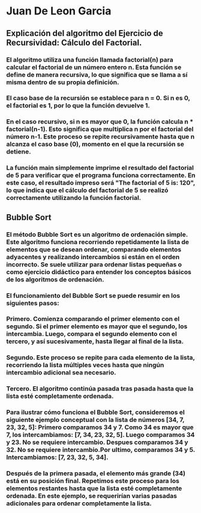 # Juan De Leon Garcia
## Explicación del algoritmo del Ejercicio de Recursividad: Cálculo del Factorial.
### El algoritmo utiliza una función llamada factorial(n) para calcular el factorial de un número entero n. Esta función se define de manera recursiva, lo que significa que se llama a sí misma dentro de su propia definición.
### El caso base de la recursión se establece para n = 0. Si n es 0, el factorial es 1, por lo que la función devuelve 1.
### En el caso recursivo, si n es mayor que 0, la función calcula n * factorial(n-1). Esto significa que multiplica n por el factorial del número n-1. Este proceso se repite recursivamente hasta que n alcanza el caso base (0), momento en el que la recursión se detiene.
### La función main simplemente imprime el resultado del factorial de 5 para verificar que el programa funciona correctamente. En este caso, el resultado impreso será "The factorial of 5 is: 120", lo que indica que el cálculo del factorial de 5 se realizó correctamente utilizando la función factorial.



## Bubble Sort 
### El método Bubble Sort es un algoritmo de ordenación simple. Este algoritmo funciona recorriendo repetidamente la lista de elementos que se desean ordenar, comparando elementos adyacentes y realizando intercambios si están en el orden incorrecto. Se suele utilizar para ordenar listas pequeñas o como ejercicio didáctico para entender los conceptos básicos de los algoritmos de ordenación.
### El funcionamiento del Bubble Sort se puede resumir en los siguientes pasos:
### Primero. Comienza comparando el primer elemento con el segundo. Si el primer elemento es mayor que el segundo, los intercambia. Luego, compara el segundo elemento con el tercero, y así sucesivamente, hasta llegar al final de la lista.
### Segundo. Este proceso se repite para cada elemento de la lista, recorriendo la lista múltiples veces hasta que ningún intercambio adicional sea necesario.
### Tercero. El algoritmo continúa pasada tras pasada hasta que la lista esté completamente ordenada.
### Para ilustrar cómo funciona el Bubble Sort, consideremos el siguiente ejemplo conceptual con la lista de números [34, 7, 23, 32, 5]: Primero comparamos 34 y 7. Como 34 es mayor que 7, los intercambiamos: [7, 34, 23, 32, 5]. Luego comparamos 34 y 23. No se requiere intercambio. Despues comparamos 34 y 32. No se requiere intercambio.Por ultimo, comparamos 34 y 5. Intercambiamos: [7, 23, 32, 5, 34].
### Después de la primera pasada, el elemento más grande (34) está en su posición final. Repetimos este proceso para los elementos restantes hasta que la lista esté completamente ordenada. En este ejemplo, se requerirían varias pasadas adicionales para ordenar completamente la lista.